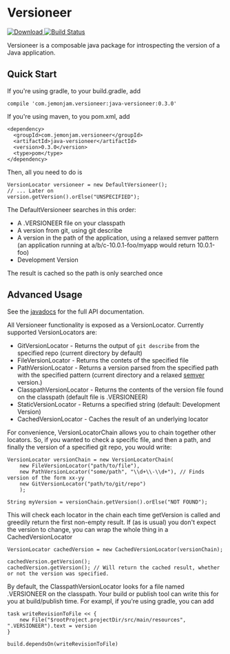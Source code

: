 Versioneer
==========
[ ![Download](https://api.bintray.com/packages/jacob-meacham/maven/java-versioneer/images/download.svg) ](https://bintray.com/jacob-meacham/maven/java-versioneer/_latestVersion) [![Build Status](https://travis-ci.org/jacob-meacham/java-versioneer.svg?branch=develop)](https://travis-ci.org/jacob-meacham/java-versioneer)

Versioneer is a composable java package for introspecting the version of a Java application.

Quick Start
-----------
If you're using gradle, to your build.gradle, add
```
compile 'com.jemonjam.versioneer:java-versioneer:0.3.0'
```

If you're using maven, to you pom.xml, add
```
<dependency>
  <groupId>com.jemonjam.versioneer</groupId>
  <artifactId>java-versioneer</artifactId>
  <version>0.3.0</version>
  <type>pom</type>
</dependency>
```

Then, all you need to do is
```
VersionLocator versioneer = new DefaultVersioneer();
// ... Later on
version.getVersion().orElse("UNSPECIFIED");
```

The DefaultVersioneer searches in this order:
* A .VERSIONEER file on your classpath
* A version from git, using git describe
* A version in the path of the application, using a relaxed semver pattern (an application running at a/b/c-10.0.1-foo/myapp would return 10.0.1-foo)
* Development Version

The result is cached so the path is only searched once

Advanced Usage
--------------
See the [javadocs](http://jemonjam.com/java-versioneer/) for the full API documentation.

All Versioneer functionality is exposed as a VersionLocator. Currently supported VersionLocators are:
* GitVersionLocator - Returns the output of `git describe` from the specified repo (current directory by default)
* FileVersionLocator - Returns the contets of the specified file
* PathVersionLocator - Returns a version parsed from the specified path with the specified pattern (current directory and a relaxed [semver](http://semver.org/) version.)
* ClasspathVersionLocator - Returns the contents of the version file found on the classpath (default file is .VERSIONEER)
* StaticVersionLocator - Returns a specified string (default: Development Version)
* CachedVersionLocator - Caches the result of an underlying locator

For convenience, VersionLocatorChain allows you to chain together other locators. So, if you wanted to check a specific file, and then a path, and finally the version of a specified git repo, you would write:

```
VersionLocator versionChain = new VersionLocatorChain(
    new FileVersionLocator("path/to/file"),
    new PathVersionLocator("some/path", "\\d+\\-\\d+"), // Finds version of the form xx-yy
    new GitVersionLocator("path/to/git/repo")
    );

String myVersion = versionChain.getVersion().orElse("NOT FOUND");
```

This will check each locator in the chain each time getVersion is called and greedily return the first non-empty result. If (as is usual) you don't expect the version to change, you can wrap the whole thing in a CachedVersionLocator

```
VersionLocator cachedVersion = new CachedVersionLocator(versionChain);

cachedVersion.getVersion();
cachedVersion.getVersion(); // Will return the cached result, whether or not the version was specified.
```

By default, the ClasspathVersionLocator looks for a file named .VERSIONEER on the classpath. Your build or publish tool can write this for you at build/publish time. For exampl, if you're using gradle, you can add 
```
task writeRevisionToFile << {
    new File("$rootProject.projectDir/src/main/resources", ".VERSIONEER").text = version
}
 
build.dependsOn(writeRevisionToFile)
```
